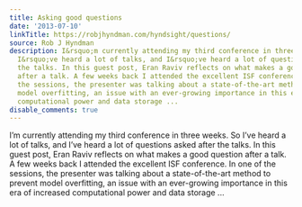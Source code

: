 ```yaml
---
title: Asking good questions
date: '2013-07-10'
linkTitle: https://robjhyndman.com/hyndsight/questions/
source: Rob J Hyndman
description: I&rsquo;m currently attending my third conference in three weeks. So
  I&rsquo;ve heard a lot of talks, and I&rsquo;ve heard a lot of questions asked after
  the talks. In this guest post, Eran Raviv reflects on what makes a good question
  after a talk. A few weeks back I attended the excellent ISF conference. In one of
  the sessions, the presenter was talking about a state-of-the-art method to prevent
  model overfitting, an issue with an ever-growing importance in this era of increased
  computational power and data storage ...
disable_comments: true
---
```

I&rsquo;m currently attending my third conference in three weeks. So I&rsquo;ve heard a lot of talks, and I&rsquo;ve heard a lot of questions asked after the talks. In this guest post, Eran Raviv reflects on what makes a good question after a talk. A few weeks back I attended the excellent ISF conference. In one of the sessions, the presenter was talking about a state-of-the-art method to prevent model overfitting, an issue with an ever-growing importance in this era of increased computational power and data storage ...